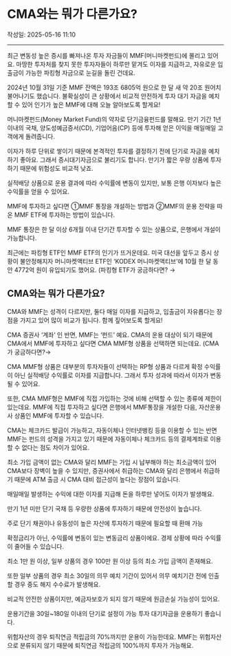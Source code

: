 # CMA와는 뭐가 다른가요?

작성일: 2025-05-16 11:10

---

최근 변동성 높은 증시를 빠져나온 투자 자금들이 MMF(머니마켓펀드)에 몰리고 있어요. 마땅한 투자처를 찾지 못한 투자자들이 하루만 맡겨도 이자를 지급하고, 자유로운 입출금이 가능한 파킹형 자금으로 눈길을 돌린 건데요.

2024년 10월 31일 기준 MMF 잔액은 193조 6805억 원으로 한 달 새 약 20조 원어치 불어나기도 했습니다. 불확실성이 큰 상황에서 비교적 안전하게 투자 대기 자금을 예치할 수 있어 인기가 높은 MMF에 대해 오늘 알아보도록 할게요!

머니마켓펀드(Money Market Fund)의 약자로 단기금융펀드를 말해요. 만기 기간 1년 이내의 국채, 양도성예금증서(CD), 기업어음(CP) 등에 투자해 얻은 이익을 매일매일 고객에게 돌려줍니다.

이자가 하루 단위로 쌓이기 때문에 본격적인 투자를 결정하기 전에 단기로 자금을 예치하기 좋아요. 그래서 증시대기자금으로 불리기도 합니다. 만기가 짧은 우량 상품에 투자하기 때문에 위험성도 비교적 낮죠.

실적배당 상품으로 운용 결과에 따라 수익률에 변동이 있지만, 보통 은행 이자보다 높은 수익률을 얻을 수 있어요.

MMF에 투자하고 싶다면 ①MMF 통장을 개설하는 방법과 ②MMF의 운용 전략을 따온 MMF ETF에 투자하는 방법이 있습니다.

MMF 통장은 한 달 이상 6개월 이내 단기간 투자할 수 있는 상품으로, 은행에서 개설이 가능합니다.

최근에는 파킹형 ETF인 MMF ETF의 인기가 뜨거운데요. 미국 대선을 앞두고 증시 상황이 불안정해지자  머니마켓액티브 ETF인 ‘KODEX 머니마켓액티브’에 10월 한 달 동안 4772억 원이 유입되기도 했어요. (파킹형 ETF가 궁금하다면? →

## CMA와는 뭐가 다른가요?

CMA와 MMF는 성격이 다르지만, 둘다 매일 이자를 지급하고, 입출금이 자유롭다는 장점을 가지고 있어 많이 비교가 됩니다. 함께 짚어보도록 할게요!

CMA 증권사 ‘계좌’ 인 반면, MMF는 ‘펀드’ 예요. CMA의 운용 대상이 되기 때문에 CMA에서 MMF에 투자하고 싶다면 CMA MMF형 상품을 선택하면 되는데요.  (CMA가 궁금하다면?→

CMA MMF형 상품은 대부분의 투자자들이 선택하는 RP형 상품과 다르게 확정 수익률이 아닌 실적배당 수익률로 이자를 지급합니다. 그래서 투자 성과에 따라서 이자가 변동될 수 있어요.

또한, CMA MMF형은 MMF에 직접 가입하는 것에 비해 선택할 수 있는 종류에 제한이 있는데요. MMF에 직접 투자하고 싶다면 은행에서 MMF통장을 개설한 다음, 자산운용사 상품인 MMF에 투자할 수 있습니다.

CMA는 체크카드 발급이 가능하고, 자동이체나 인터넷뱅킹 등을 이용할 수 있는 반면 MMF는 펀드의 성격을 가지고 있기 때문에 자동이체나 체크카드 등의 결제계좌로 이용할 수 없다는 점도 차이가 있어요.

최소 가입 금액이 없는 CMA와 달리 MMF는 가입 시 납부해야 하는 최소금액이 있어 CMA보다 장벽이 높을 수 있지만, 증권사에서 취급하는 CMA와 달리 은행에서 취급하기 때문에 ATM 출금 시 CMA 대비 접근성이 높다는 장점이 있습니다.

매일매일 발생하는 수익에 대한 이자를 지급해 돈을 하루만 넣어도 이자가 발생해요.

만기 1년 미만 단기 국채 등 우량한 상품에 투자하기 때문에 안전성이 높습니다.

주로 단기 채권이나 유동성이 높은 자산에 투자하기 때문에 필요할 때 환매 가능

확정금리가 아닌, 수익률에 변동이 있는 변동금리 상품이에요. 경제 상황에 따라 수익률이 줄어들 수 있습니다.

최소  1만 원 이상, 일부 상품의 경우 100만 원 이상 등의 최소 가입 금액이 존재해요.

또한 일부 상품의 경우 최소 30일의 의무 예치 기간이 있어서 의무 예치기간 전에 인출할 경우 중도 해지 수수료가 발생해요.

비교적 안전한 상품이지만, 예금자보호가 되지 않기 때문에 원금손실 가능성이 있어요.

운용기간을 30일~180일 이내의 단기로 설정이 가능 투자 대기자금을 운용하기 좋습니다.

위험자산의 경우 퇴직연금 적립금의 70%까지만 운용이 가능한데요. MMF는 위험자산으로 분류되지 않기 때문에 퇴직연금 적립금의 100%까지 투자가 가능해요.